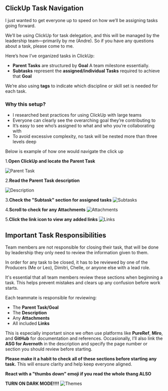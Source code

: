 
##  ClickUp Task Navigation



I just wanted to get everyone up to speed on how we’ll be assigning tasks going forward.

We’ll be using ClickUp for task delegation, and this will be managed by the leadership team—primarily by me (Andre). So if you have any questions about a task, please come to me.

Here’s how I’ve organized tasks in ClickUp:

- **Parent Tasks** are structured by **Goal** A team milestone essentially.
- **Subtasks** represent the **assigned/individual Tasks** required to achieve that **Goal**


We’re also using **tags** to indicate which discipline or skill set is needed for each task.

### Why this setup?

- I researched best practices for using ClickUp with large teams
- Everyone can clearly see the overarching goal they’re contributing to
- It’s easy to see who’s assigned to what and who you’re collaborating with
- To avoid excessive complexity, no task will be nested more than three levels deep

Below is example of how one would navigate the click up

1.**Open ClickUp and locate the Parent Task**

![Parent Task](Parent%20Task.jpg)

2.**Read the Parent Task description**

![Description](Description.jpg)

3.**Check the "Subtask" section for assigned tasks**
![Subtasks](Subtasks.jpg)

4.**Scroll to check for any Attachments**
![Attachments](Attachments.jpg)

5.**Click the link icon to view any added links**
![Links](Links.jpg)

## Important Task Responsibilities 

Team members are not responsible for closing their task, that will be done by leadership they only need to review the information given to them. 

In order for any task to be closed, it has to be reviewed by one of the Producers (Me or Leo), Dimitri, Chelle, or anyone else with a lead role.


It's essential that all team members review these sections when beginning a task. This helps prevent mistakes and clears up any confusion before work starts.

Each teammate is responsible for reviewing:

- The **Parent Task/Goal**
- The **Description**
- Any **Attachments**
- All included **Links**

This is especially important since we often use platforms like **PureRef**, **Miro**, and **GitHub** for documentation and references. Occasionally, I’ll also link the **ASG for Avernoth** in the description and specify the page number or section you should review before starting.

**Please make it a habit to check all of these sections before starting any task.** This will ensure clarity and help keep everyone aligned.

**React with a "thumbs down"  emoji if you read the whole thang ALSO** 


**TURN ON DARK MODE!!!!**
![Themes](Themes.jpg)